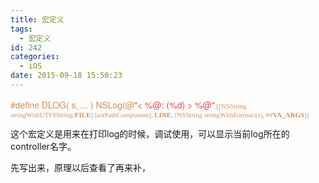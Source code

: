 ```yaml
---
title: 宏定义
tags:
  - 宏定义
id: 242
categories:
  - iOS
date: 2015-09-18 15:50:23
---
```


<span style="font-stretch: normal; font-variant-ligatures: no-common-ligatures; color: rgb(210, 143, 90); font-family: &#39;Helvetica Neue&#39;; font-size: 14px;">#define DLOG( s, ... ) NSLog(@</span><span style="font-stretch: normal; font-variant-ligatures: no-common-ligatures; color: rgb(228, 68, 72); font-family: &#39;Helvetica Neue&#39;; font-size: 14px;">&quot;&lt; %@: (%d) &gt; %@&quot;</span><span style="color: rgb(210, 143, 90); font-family: Menlo; font-size: 11px;"><span style="font-size: 11px;">,[[NSString stringWithUTF8String:__FILE__] lastPathComponent], __LINE__, [NSString stringWithFormat:(s), ##__VA_ARGS__])</span></span>

这个宏定义是用来在打印log的时候，调试使用，可以显示当前log所在的controller名字。

先写出来，原理以后查看了再来补，